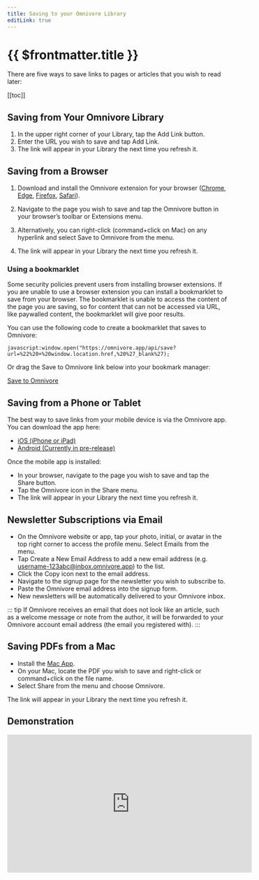 ```yaml
---
title: Saving to your Omnivore Library
editLink: true
---
```


# {{ $frontmatter.title }}

There are five ways to save links to pages or articles that you wish to read later:

[[toc]]

## Saving from Your Omnivore Library

1. In the upper right corner of your Library, tap the Add Link button.
2. Enter the URL you wish to save and tap Add Link.
3. The link will appear in your Library the next time you refresh it.

## Saving from a Browser

1. Download and install the Omnivore extension for your browser ([Chrome](https://omnivore.app/install/chrome), [Edge](https://omnivore.app/install/edge), [Firefox](https://omnivore.app/install/firefox), [Safari](https://omnivore.app/install/safari)).

2. Navigate to the page you wish to save and tap the Omnivore button in your browser’s toolbar or Extensions menu.
3. Alternatively, you can right-click (command+click on Mac) on any hyperlink and select Save to Omnivore from the menu.
4. The link will appear in your Library the next time you refresh it.

### Using a bookmarklet

Some security policies prevent users from installing browser extensions. If you are unable to use a browser extension you can install a bookmarklet to save from your browser. The bookmarklet is unable to access the content of the page you are saving, so for content that can not be accessed via URL, like paywalled content, the bookmarklet will give poor results.

You can use the following code to create a bookmarklet that saves to Omnivore:

```
javascript:window.open("https://omnivore.app/api/save?url=%22%20+%20window.location.href,%20%27_blank%27);
```

Or drag the Save to Omnivore link below into your bookmark manager:

<a href='javascript:window.open("https://omnivore.app/api/save?url=" + window.location.href, %27_blank%27);'>Save to Omnivore</a>

## Saving from a Phone or Tablet

The best way to save links from your mobile device is via the Omnivore app. You can download the app here:

- [iOS (iPhone or iPad)](https://omnivore.app/install/ios)
- [Android (Currently in pre-release)](https://omnivore.app/install/android)

Once the mobile app is installed:

- In your browser, navigate to the page you wish to save and tap the Share button.
- Tap the Omnivore icon in the Share menu.
- The link will appear in your Library the next time you refresh it.

## Newsletter Subscriptions via Email

- On the Omnivore website or app, tap your photo, initial, or avatar in the top right corner to access the profile menu. Select Emails from the menu.
- Tap Create a New Email Address to add a new email address (e.g. username-123abc@inbox.omnivore.app) to the list.
- Click the Copy icon next to the email address.
- Navigate to the signup page for the newsletter you wish to subscribe to.
- Paste the Omnivore email address into the signup form.
- New newsletters will be automatically delivered to your Omnivore inbox.

::: tip If Omnivore receives an email that does not look like an article, such as a welcome message or note from the author, it will be forwarded to your Omnivore account email address (the email you registered with).
:::

## Saving PDFs from a Mac

- Install the [Mac App](https://omnivore.app/install/mac).
- On your Mac, locate the PDF you wish to save and right-click or command+click on the file name.
- Select Share from the menu and choose Omnivore.

The link will appear in your Library the next time you refresh it.

## Demonstration

<iframe width="560" height="315" src="https://www.youtube.com/embed/HfQxQPT5-tU" title="YouTube video player" frameborder="0" allow="accelerometer; autoplay; clipboard-write; encrypted-media; gyroscope; picture-in-picture; web-share" allowfullscreen></iframe>

